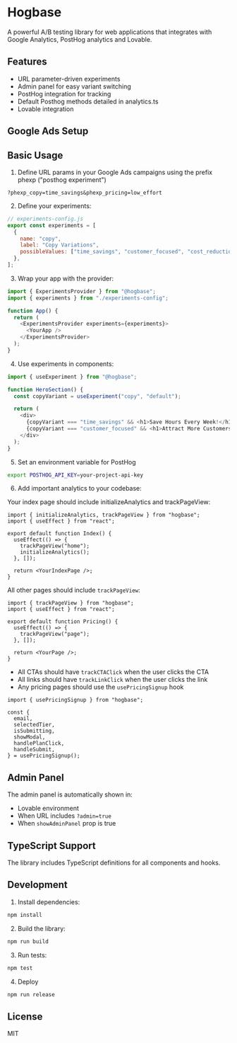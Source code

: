 # Hogbase

A powerful A/B testing library for web applications that integrates with Google Analytics, PostHog analytics and Lovable.

## Features

- URL parameter-driven experiments
- Admin panel for easy variant switching
- PostHog integration for tracking
- Default Posthog methods detailed in analytics.ts
- Lovable integration

## Google Ads Setup

## Basic Usage

1. Define URL params in your Google Ads campaigns using the prefix phexp ("posthog experiment")

```tsx
?phexp_copy=time_savings&phexp_pricing=low_effort
```

2. Define your experiments:

```javascript
// experiments-config.js
export const experiments = [
  {
    name: "copy",
    label: "Copy Variations",
    possibleValues: ["time_savings", "customer_focused", "cost_reduction"],
  },
];
```

3. Wrap your app with the provider:

```javascript
import { ExperimentsProvider } from "@hogbase";
import { experiments } from "./experiments-config";

function App() {
  return (
    <ExperimentsProvider experiments={experiments}>
      <YourApp />
    </ExperimentsProvider>
  );
}
```

4. Use experiments in components:

```javascript
import { useExperiment } from "@hogbase";

function HeroSection() {
  const copyVariant = useExperiment("copy", "default");

  return (
    <div>
      {copyVariant === "time_savings" && <h1>Save Hours Every Week!</h1>}
      {copyVariant === "customer_focused" && <h1>Attract More Customers</h1>}
    </div>
  );
}
```

5. Set an environment variable for PostHog

```bash
export POSTHOG_API_KEY=your-project-api-key
```

6. Add important analytics to your codebase:

Your index page should include initializeAnalytics and trackPageView:

```tsx
import { initializeAnalytics, trackPageView } from "hogbase";
import { useEffect } from "react";

export default function Index() {
  useEffect(() => {
    trackPageView("home");
    initializeAnalytics();
  }, []);

  return <YourIndexPage />;
}
```

All other pages should include `trackPageView`:

```tsx
import { trackPageView } from "hogbase";
import { useEffect } from "react";

export default function Pricing() {
  useEffect(() => {
    trackPageView("page");
  }, []);

  return <YourPage />;
}
```

- All CTAs should have `trackCTAClick` when the user clicks the CTA
- All links should have `trackLinkClick` when the user clicks the link
- Any pricing pages should use the `usePricingSignup` hook

```tsx
import { usePricingSignup } from "hogbase";

const {
  email,
  selectedTier,
  isSubmitting,
  showModal,
  handlePlanClick,
  handleSubmit,
} = usePricingSignup();
```

## Admin Panel

The admin panel is automatically shown in:

- Lovable environment
- When URL includes `?admin=true`
- When `showAdminPanel` prop is true

## TypeScript Support

The library includes TypeScript definitions for all components and hooks.

## Development

1. Install dependencies:

```bash
npm install
```

2. Build the library:

```bash
npm run build
```

3. Run tests:

```bash
npm test
```

4. Deploy

```bash
npm run release
```

## License

MIT
